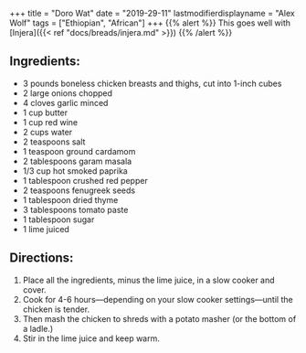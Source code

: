 +++
title = "Doro Wat"
date = "2019-29-11"
lastmodifierdisplayname = "Alex Wolf"
tags = ["Ethiopian", "African"]
+++
{{% alert %}}
This goes well with [Injera]({{< ref "docs/breads/injera.md" >}})
{{% /alert %}}

## Ingredients:

* 3 pounds  boneless chicken breasts and thighs, cut into 1-inch cubes
* 2 large onions chopped
* 4 cloves garlic minced
* 1 cup butter
* 1 cup red wine
* 2 cups water
* 2 teaspoons salt
* 1 teaspoon ground cardamom
* 2 tablespoons garam masala
* 1/3 cup hot smoked paprika
* 1 tablespoon  crushed red pepper
* 2 teaspoons fenugreek seeds
* 1 tablespoon dried thyme
* 3 tablespoons tomato paste
* 1 tablespoon sugar
* 1 lime juiced

## Directions:

1. Place all the ingredients, minus the lime juice, in a slow cooker and cover.
2. Cook for 4-6 hours—depending on your slow cooker settings—until the chicken is tender.
3. Then mash the chicken to shreds with a potato masher (or the bottom of a ladle.)
4. Stir in the lime juice and keep warm.
